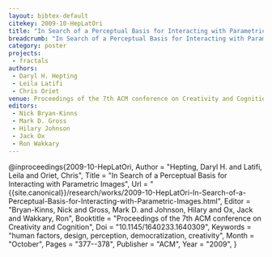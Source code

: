 ```yaml
---
layout: bibtex-default
citekey: 2009-10-HepLatOri
title: "In Search of a Perceptual Basis for Interacting with Parametric Images (2009)"
breadcrumb: "In Search of a Perceptual Basis for Interacting with Parametric Images (2009)"
category: poster
projects:
 - fractals
authors:
 - Daryl H. Hepting
 - Leila Latifi
 - Chris Oriet
venue: Proceedings of the 7th ACM conference on Creativity and Cognition
editors:
 - Nick Bryan-Kinns
 - Mark D. Gross
 - Hilary Johnson
 - Jack Ox
 - Ron Wakkary
---
```

@inproceedings{2009-10-HepLatOri,
	Author =  "Hepting, Daryl H. and Latifi, Leila and Oriet, Chris",
	Title =  "In Search of a Perceptual Basis for Interacting with Parametric Images",
	Url = \"{{site.canonical}}/research/works/2009-10-HepLatOri-In-Search-of-a-Perceptual-Basis-for-Interacting-with-Parametric-Images.html\",
	Editor =  "Bryan-Kinns, Nick and Gross, Mark D. and Johnson, Hilary and Ox, Jack and Wakkary, Ron",
	Booktitle =  "Proceedings of the 7th ACM conference on Creativity and Cognition",
	Doi =  "10.1145/1640233.1640309",
	Keywords =  "human factors, design, perception, democratization, creativity",
	Month =  "October",
	Pages =  "377--378",
	Publisher =  "ACM",
	Year =  "2009",
}
